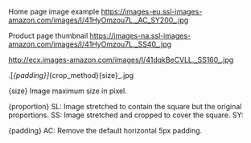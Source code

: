 ---
---

Home page image example
https://images-eu.ssl-images-amazon.com/images/I/41HyOmzou7L._AC_SY200_.jpg

Product page thumbnail
https://images-na.ssl-images-amazon.com/images/I/41HyOmzou7L._SS40_.jpg

http://ecx.images-amazon.com/images/I/41dqkBeCVLL._SS160_.jpg

.[_{padding}]_{crop_method}{size}_.jpg

{size} Image maximum size in pixel.

{proportion}
SL: Image stretched to contain the square but the original proportions.
SS: Image stretched and cropped to cover the square.
SY:

{padding}
AC: Remove the default horizontal 5px padding.
